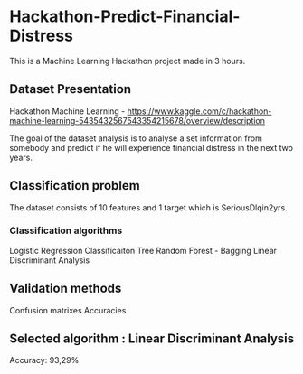 # Hackathon-Predict-Financial-Distress
This is a Machine Learning Hackathon project made in 3 hours.

## Dataset Presentation
Hackathon Machine Learning - https://www.kaggle.com/c/hackathon-machine-learning-5435432567543354215678/overview/description

The goal of the dataset analysis is to analyse a set information from somebody and predict if he will experience financial distress in the next two years.

## Classification problem
The dataset consists of 10 features and 1 target which is SeriousDlqin2yrs.

### Classification algorithms
Logistic Regression
Classificaiton Tree
Random Forest - Bagging
Linear Discriminant Analysis

## Validation methods
Confusion matrixes
Accuracies

## Selected algorithm : Linear Discriminant Analysis
Accuracy: 93,29%

